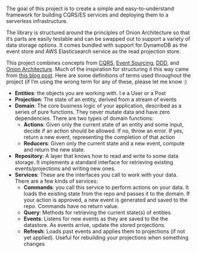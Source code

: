 The goal of this project is to create a simple and easy-to-understand framework for building CQRS/ES services and deploying them to a serverless infrastructure.

The library is structured around the principles of Onion Architecture so that it’s parts are easily testable and can be swapped out to support a variety of data storage options. It comes bundled with support for DynamoDB as the event store and AWS Elasticsearch service as the read projection store.

This project combines concepts from [CQRS](http://www.cqrs.nu/Faq/command-query-responsibility-segregation), [Event Sourcing](http://www.cqrs.nu/Faq/event-sourcing), [DDD](http://www.cqrs.nu/Faq/domain-driven-design), and [Onion Architecture](https://www.codeguru.com/csharp/csharp/cs_misc/designtechniques/understanding-onion-architecture.html). Much of the inspiration for structuring it this way came from [this blog post](https://medium.com/@domagojk/patterns-for-designing-flexible-architecture-in-node-js-cqrs-es-onion-7eb10bbefe17). Here are some definitions of terms used throughout the project (if I’m using the wrong term for any of these, please let me know :)

- **Entities**: the objects you are working with. I.e a User or a Post
- **Projection**: The state of an entity, derived from a stream of events
- **Domain**: The core business logic of your application, described as a series of pure functions. They never mutate data and have zero dependencies. There are two types of domain functions:
    - **Actions**: Given only the current state of an entity and some input, decide if an action should be allowed. If no, throw an error. If yes, return a new event, representing the completion of that action
    - **Reducers**: Given only the current state and a new event, compute and return the new state.
- **Repository**: A layer that knows how to read and write to some data storage. It implements a standard interface for retrieving existing events/projections and writing new ones. 
- **Services**: These are the interfaces you call to work with your data. There are a few kinds of services:
    - **Commands**: you call this service to perform actions on your data. It loads the existing state from the repo and passes it to the domain. If your action is approved, a new event is generated and saved to the repo. Commands have no return value.
    - **Query**: Methods for retrieving the current state(s) of entities
    - **Events**: Listens for new events as they are saved to the the datastore. As events arrive, update the stored projections.
    - **Refresh**: Loads past events and applies them to projections (if not yet applied). Useful for rebuilding your projections when something changes
